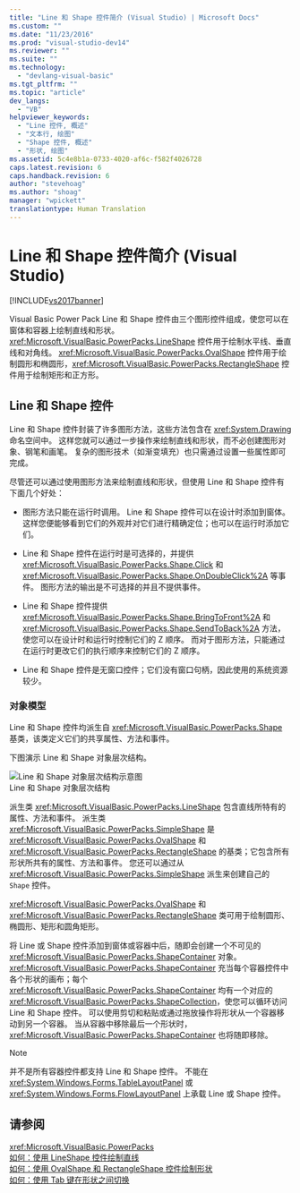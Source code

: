 ```yaml
---
title: "Line 和 Shape 控件简介 (Visual Studio) | Microsoft Docs"
ms.custom: ""
ms.date: "11/23/2016"
ms.prod: "visual-studio-dev14"
ms.reviewer: ""
ms.suite: ""
ms.technology: 
  - "devlang-visual-basic"
ms.tgt_pltfrm: ""
ms.topic: "article"
dev_langs: 
  - "VB"
helpviewer_keywords: 
  - "Line 控件, 概述"
  - "文本行, 绘图"
  - "Shape 控件, 概述"
  - "形状, 绘图"
ms.assetid: 5c4e8b1a-0733-4020-af6c-f582f4026728
caps.latest.revision: 6
caps.handback.revision: 6
author: "stevehoag"
ms.author: "shoag"
manager: "wpickett"
translationtype: Human Translation
---
```

# Line 和 Shape 控件简介 (Visual Studio)
[!INCLUDE[vs2017banner](../../../csharp/includes/vs2017banner.md)]

Visual Basic Power Pack Line 和 Shape 控件由三个图形控件组成，使您可以在窗体和容器上绘制直线和形状。  <xref:Microsoft.VisualBasic.PowerPacks.LineShape> 控件用于绘制水平线、垂直线和对角线。  <xref:Microsoft.VisualBasic.PowerPacks.OvalShape> 控件用于绘制圆形和椭圆形，<xref:Microsoft.VisualBasic.PowerPacks.RectangleShape> 控件用于绘制矩形和正方形。  
  
## Line 和 Shape 控件  
 Line 和 Shape 控件封装了许多图形方法，这些方法包含在 <xref:System.Drawing> 命名空间中。  这样您就可以通过一步操作来绘制直线和形状，而不必创建图形对象、钢笔和画笔。  复杂的图形技术（如渐变填充）也只需通过设置一些属性即可完成。  
  
 尽管还可以通过使用图形方法来绘制直线和形状，但使用 Line 和 Shape 控件有下面几个好处：  
  
-   图形方法只能在运行时调用。  Line 和 Shape 控件可以在设计时添加到窗体。  这样您便能够看到它们的外观并对它们进行精确定位；也可以在运行时添加它们。  
  
-   Line 和 Shape 控件在运行时是可选择的，并提供 <xref:Microsoft.VisualBasic.PowerPacks.Shape.Click> 和 <xref:Microsoft.VisualBasic.PowerPacks.Shape.OnDoubleClick%2A> 等事件。  图形方法的输出是不可选择的并且不提供事件。  
  
-   Line 和 Shape 控件提供 <xref:Microsoft.VisualBasic.PowerPacks.Shape.BringToFront%2A> 和 <xref:Microsoft.VisualBasic.PowerPacks.Shape.SendToBack%2A> 方法，使您可以在设计时和运行时控制它们的 Z 顺序。  而对于图形方法，只能通过在运行时更改它们的执行顺序来控制它们的 Z 顺序。  
  
-   Line 和 Shape 控件是无窗口控件；它们没有窗口句柄，因此使用的系统资源较少。  
  
### 对象模型  
 Line 和 Shape 控件均派生自 <xref:Microsoft.VisualBasic.PowerPacks.Shape> 基类，该类定义它们的共享属性、方法和事件。  
  
 下图演示 Line 和 Shape 对象层次结构。  
  
 ![Line 和 Shape 对象层次结构示意图](../../../visual-basic/developing-apps/windows-forms/media/lineshapeobject.png "LineShapeObject")  
Line 和 Shape 对象层次结构  
  
 派生类 <xref:Microsoft.VisualBasic.PowerPacks.LineShape> 包含直线所特有的属性、方法和事件。  派生类 <xref:Microsoft.VisualBasic.PowerPacks.SimpleShape> 是 <xref:Microsoft.VisualBasic.PowerPacks.OvalShape> 和 <xref:Microsoft.VisualBasic.PowerPacks.RectangleShape> 的基类；它包含所有形状所共有的属性、方法和事件。  您还可以通过从 <xref:Microsoft.VisualBasic.PowerPacks.SimpleShape> 派生来创建自己的 `Shape` 控件。  
  
 <xref:Microsoft.VisualBasic.PowerPacks.OvalShape> 和 <xref:Microsoft.VisualBasic.PowerPacks.RectangleShape> 类可用于绘制圆形、椭圆形、矩形和圆角矩形。  
  
 将 Line 或 Shape 控件添加到窗体或容器中后，随即会创建一个不可见的 <xref:Microsoft.VisualBasic.PowerPacks.ShapeContainer> 对象。  <xref:Microsoft.VisualBasic.PowerPacks.ShapeContainer> 充当每个容器控件中各个形状的画布；每个 <xref:Microsoft.VisualBasic.PowerPacks.ShapeContainer> 均有一个对应的 <xref:Microsoft.VisualBasic.PowerPacks.ShapeCollection>，使您可以循环访问 Line 和 Shape 控件。  可以使用剪切和粘贴或通过拖放操作将形状从一个容器移动到另一个容器。  当从容器中移除最后一个形状时，<xref:Microsoft.VisualBasic.PowerPacks.ShapeContainer> 也将随即移除。  
  
> [!NOTE]
>  并不是所有容器控件都支持 Line 和 Shape 控件。  不能在 <xref:System.Windows.Forms.TableLayoutPanel> 或 <xref:System.Windows.Forms.FlowLayoutPanel> 上承载 Line 或 Shape 控件。  
  
## 请参阅  
 <xref:Microsoft.VisualBasic.PowerPacks>   
 [如何：使用 LineShape 控件绘制直线](../../../visual-basic/developing-apps/windows-forms/how-to-draw-lines-with-the-lineshape-control-visual-studio.md)   
 [如何：使用 OvalShape 和 RectangleShape 控件绘制形状](../../../visual-basic/developing-apps/windows-forms/how-to-draw-shapes-with-the-ovalshape-and-rectangleshape-controls.md)   
 [如何：使用 Tab 键在形状之间切换](../../../visual-basic/developing-apps/windows-forms/how-to-enable-tabbing-between-shapes-visual-studio.md)
